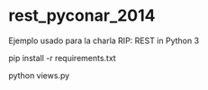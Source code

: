 rest_pyconar_2014
=================

Ejemplo usado para la charla RIP: REST in Python 3


pip install -r requirements.txt

python views.py
